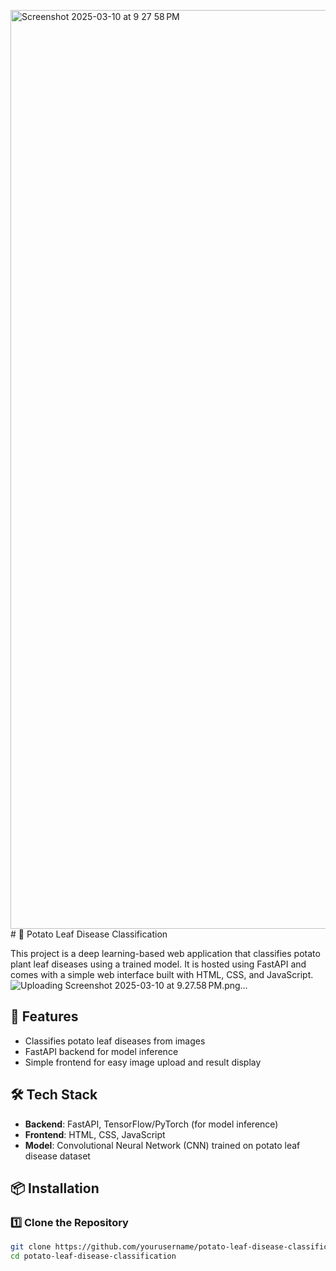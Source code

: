 <img width="1470" alt="Screenshot 2025-03-10 at 9 27 58 PM" src="https://github.com/user-attachments/assets/d2c4889d-279d-4f3b-b4cb-a11c904286a7" /># 🍃 Potato Leaf Disease Classification  

This project is a deep learning-based web application that classifies potato plant leaf diseases using a trained model. It is hosted using FastAPI and comes with a simple web interface built with HTML, CSS, and JavaScript.
![Uploading Screenshot 2025-03-10 at 9.27.58 PM.png…]()


## 🚀 Features  
- Classifies potato leaf diseases from images  
- FastAPI backend for model inference  
- Simple frontend for easy image upload and result display  

## 🛠️ Tech Stack  
- **Backend**: FastAPI, TensorFlow/PyTorch (for model inference)  
- **Frontend**: HTML, CSS, JavaScript  
- **Model**: Convolutional Neural Network (CNN) trained on potato leaf disease dataset  

## 📦 Installation  

### 1️⃣ Clone the Repository  
```bash
git clone https://github.com/yourusername/potato-leaf-disease-classification.git
cd potato-leaf-disease-classification
